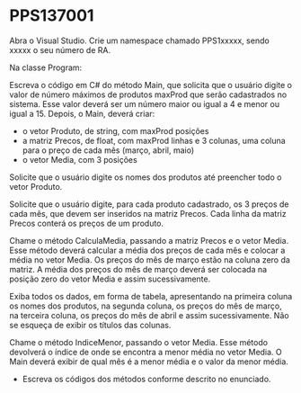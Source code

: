 # PPS137001
Abra o Visual Studio.
Crie um namespace chamado PPS1xxxxx, sendo xxxxx o seu número de RA.

Na classe Program:

Escreva o código em C# do método Main, que solicita que o usuário digite o valor de número máximos de produtos maxProd que serão cadastrados no sistema. Esse valor deverá ser um número maior ou igual a 4 e menor ou igual a 15.
Depois, o Main, deverá criar:
- o vetor Produto, de string, com maxProd posições
- a matriz Precos, de float, com maxProd linhas e 3 colunas, uma coluna para o preço de cada mês (março, abril, maio)
- o vetor Media, com 3 posições

Solicite que o usuário digite os nomes dos produtos até preencher todo o vetor Produto.

Solicite que o usuário digite, para cada produto cadastrado, os 3 preços de cada mês, que devem ser inseridos na matriz Precos. Cada linha da matriz Precos conterá os preços de um produto.

Chame o método CalculaMedia, passando a matriz Precos e o vetor Media. Esse método deverá calcular a média dos preços de cada mês e colocar a média no vetor Media. Os preços do mês de março estão na coluna zero da matriz. A média dos preços do mês de março deverá ser colocada na posição zero do vetor Media e assim sucessivamente.

Exiba todos os dados, em forma de tabela, apresentando na primeira coluna os nomes dos produtos, na segunda coluna, os preços do mês de março, na terceira coluna, os preços do mês de abril e assim sucessivamente. Não se esqueça de exibir os títulos das colunas.

Chame o método IndiceMenor, passando o vetor Media. Esse método devolverá o índice de onde se encontra a menor média no vetor Media.
O Main deverá exibir de qual mês é a menor média e o valor da menor média.

- Escreva os códigos dos métodos conforme descrito no enunciado.
